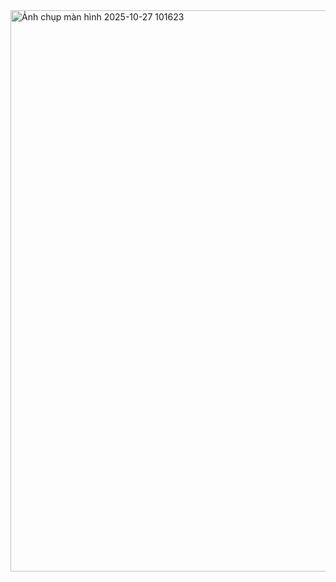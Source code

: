 <img width="1445" height="898" alt="Ảnh chụp màn hình 2025-10-27 101623" src="https://github.com/user-attachments/assets/a1d6519d-55d0-465f-9345-790c5030f4c3" />
